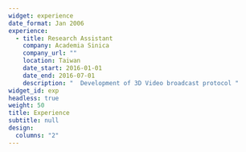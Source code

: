 ```yaml
---
widget: experience
date_format: Jan 2006
experience:
  - title: Research Assistant
    company: Academia Sinica
    company_url: ""
    location: Taiwan
    date_start: 2016-01-01
    date_end: 2016-07-01
    description: "  Development of 3D Video broadcast protocol "
widget_id: exp
headless: true
weight: 50
title: Experience
subtitle: null
design:
  columns: "2"
---
```

